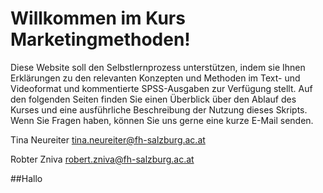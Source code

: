 # Willkommen im Kurs Marketingmethoden!

Diese Website soll den Selbstlernprozess unterstützen, indem sie Ihnen Erklärungen zu den relevanten Konzepten und Methoden im Text- und Videoformat und kommentierte SPSS-Ausgaben zur Verfügung stellt. Auf den folgenden Seiten finden Sie einen Überblick über den Ablauf des Kurses und eine ausführliche Beschreibung der Nutzung dieses Skripts. Wenn Sie Fragen haben, können Sie uns gerne eine kurze E-Mail senden.

Tina Neureiter
tina.neureiter@fh-salzburg.ac.at

Robter Zniva
robert.zniva@fh-salzburg.ac.at

##Hallo